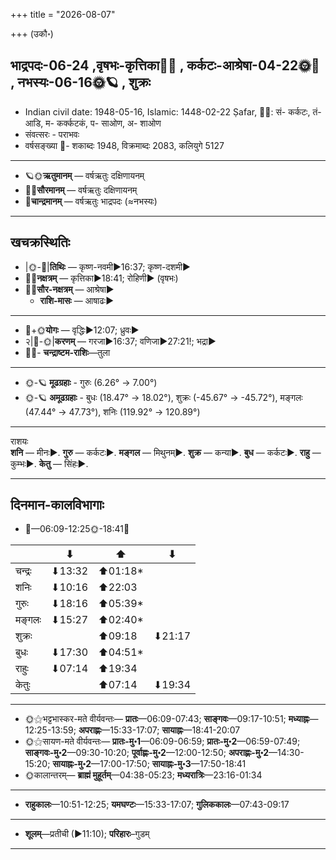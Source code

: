 +++
title = "2026-08-07"

+++
(उकौ॰)
## भाद्रपदः-06-24  ,वृषभः-कृत्तिका🌛🌌  ,  कर्कटः-आश्रेषा-04-22🌞🌌  ,  नभस्यः-06-16🌞🪐  , शुक्रः
- Indian civil date: 1948-05-16, Islamic: 1448-02-22 Ṣafar, 🌌🌞: सं- कर्कटः, तं- आडि, म- कर्क्कटकं, प- साओण, अ- शाओण
- संवत्सरः - पराभवः
- वर्षसङ्ख्या 🌛- शकाब्दः 1948, विक्रमाब्दः 2083, कलियुगे 5127
___________________
- 🪐🌞**ऋतुमानम्** — वर्षऋतुः दक्षिणायनम्
- 🌌🌞**सौरमानम्** — वर्षऋतुः दक्षिणायनम्
- 🌛**चान्द्रमानम्** — वर्षऋतुः भाद्रपदः (≈नभस्यः)
___________________


## खचक्रस्थितिः
- |🌞-🌛|**तिथिः** — कृष्ण-नवमी►16:37; कृष्ण-दशमी►  
- 🌌🌛**नक्षत्रम्** — कृत्तिका►18:41; रोहिणी► (वृषभः)  
- 🌌🌞**सौर-नक्षत्रम्** — आश्रेषा►  
  - **राशि-मासः** — आषाढः► 
___________________
- 🌛+🌞**योगः** — वृद्धिः►12:07; ध्रुवः►  
- २|🌛-🌞|**करणम्** — गरजा►16:37; वणिजा►27:21!; भद्रा►  
- 🌌🌛- **चन्द्राष्टम-राशिः**—तुला  
___________________
- 🌞-🪐 **मूढग्रहाः** - गुरुः (6.26° → 7.00°)
- 🌞-🪐 **अमूढग्रहाः** - बुधः (18.47° → 18.02°), शुक्रः (-45.67° → -45.72°), मङ्गलः (47.44° → 47.73°), शनिः (119.92° → 120.89°)
___________________
राशयः  
**शनि** — मीनः►. **गुरु** — कर्कटः►. **मङ्गल** — मिथुनम्►. **शुक्र** — कन्या►. **बुध** — कर्कटः►. **राहु** — कुम्भः►. **केतु** — सिंहः►. 
___________________


## दिनमान-कालविभागाः
- 🌅—06:09-12:25🌞-18:41🌇  

|      |⬇     |⬆     |⬇     |
|------|-----|-----|------|
|चन्द्रः|⬇13:32 |⬆01:18*|     |
|शनिः   |⬇10:16 |⬆22:03 |     |
|गुरुः  |⬇18:16 |⬆05:39*|     |
|मङ्गलः |⬇15:27 |⬆02:40*|     |
|शुक्रः |     |⬆09:18 |⬇21:17 |
|बुधः   |⬇17:30 |⬆04:51*|     |
|राहुः  |⬇07:14 |⬆19:34 |     |
|केतुः  |     |⬆07:14 |⬇19:34 |
___________________
- 🌞⚝भट्टभास्कर-मते वीर्यवन्तः— **प्रातः**—06:09-07:43; **साङ्गवः**—09:17-10:51; **मध्याह्नः**—12:25-13:59; **अपराह्णः**—15:33-17:07; **सायाह्नः**—18:41-20:07  
- 🌞⚝सायण-मते वीर्यवन्तः— **प्रातः-मु॰1**—06:09-06:59; **प्रातः-मु॰2**—06:59-07:49; **साङ्गवः-मु॰2**—09:30-10:20; **पूर्वाह्णः-मु॰2**—12:00-12:50; **अपराह्णः-मु॰2**—14:30-15:20; **सायाह्नः-मु॰2**—17:00-17:50; **सायाह्नः-मु॰3**—17:50-18:41  
- 🌞कालान्तरम्— **ब्राह्मं मुहूर्तम्**—04:38-05:23; **मध्यरात्रिः**—23:16-01:34  
___________________
- **राहुकालः**—10:51-12:25; **यमघण्टः**—15:33-17:07; **गुलिककालः**—07:43-09:17  
___________________
- **शूलम्**—प्रतीची (►11:10); **परिहारः**–गुडम्  
___________________
